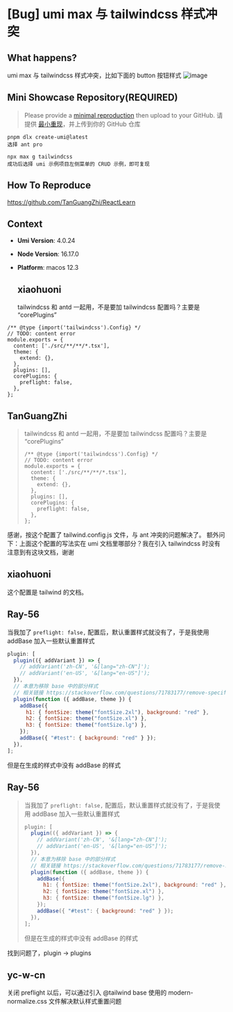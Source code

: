 # [Bug] umi max 与 tailwindcss 样式冲突

  <!--
感谢您向我们反馈问题，为了高效的解决问题，我们期望你能提供以下信息：
-->

## What happens?

umi max 与 tailwindcss 样式冲突，比如下面的 button 按钮样式
![image](https://user-images.githubusercontent.com/53848822/196847821-64fad7f9-0c94-47bb-ae5c-b4bdbe97f4f1.png)

## Mini Showcase Repository(REQUIRED)

> Please provide a [minimal reproduction](https://stackoverflow.com/help/minimal-reproducible-example) then upload to your GitHub. 请提供 [最小重现](https://stackoverflow.com/help/minimal-reproducible-example)，并上传到你的 GitHub 仓库

```
pnpm dlx create-umi@latest
选择 ant pro

npx max g tailwindcss
成功后选择 umi 示例项目左侧菜单的 CRUD 示例，即可复现
```

## How To Reproduce

https://github.com/TanGuangZhi/ReactLearn

## Context

- **Umi Version**: 4.0.24
- **Node Version**: 16.17.0
- **Platform**: macos 12.3

  ## xiaohuoni

  tailwindcss 和 antd 一起用，不是要加 tailwindcss 配置吗？主要是 “corePlugins”

```
/** @type {import('tailwindcss').Config} */
// TODO: content error
module.exports = {
  content: ['./src/**/**/*.tsx'],
  theme: {
    extend: {},
  },
  plugins: [],
  corePlugins: {
    preflight: false,
  },
};
```

## TanGuangZhi

> tailwindcss 和 antd 一起用，不是要加 tailwindcss 配置吗？主要是 “corePlugins”
>
> ```
> /** @type {import('tailwindcss').Config} */
> // TODO: content error
> module.exports = {
>   content: ['./src/**/**/*.tsx'],
>   theme: {
>     extend: {},
>   },
>   plugins: [],
>   corePlugins: {
>     preflight: false,
>   },
> };
> ```

感谢，按这个配置了 tailwind.config.js 文件，与 ant 冲突的问题解决了。
额外问下：上面这个配置的写法实在 umi 文档里哪部分？我在引入 tailwindcss 时没有注意到有这块文档，谢谢

## xiaohuoni

这个配置是 tailwind 的文档。

## Ray-56

当我加了 `preflight: false,` 配置后，默认重置样式就没有了，于是我使用 addBase 加入一些默认重置样式

```js
plugin: [
  plugin(({ addVariant }) => {
    // addVariant('zh-CN', '&[lang="zh-CN"]');
    // addVariant('en-US', '&[lang="en-US"]');
  }),
  // 本意为移除 base 中的部分样式
  // 相关链接 https://stackoverflow.com/questions/71783177/remove-specific-style-from-tailwind-base
  plugin(function ({ addBase, theme }) {
    addBase({
      h1: { fontSize: theme("fontSize.2xl"), background: "red" },
      h2: { fontSize: theme("fontSize.xl") },
      h3: { fontSize: theme("fontSize.lg") },
    });
    addBase({ "#test": { background: "red" } });
  }),
];
```

但是在生成的样式中没有 addBase 的样式

## Ray-56

> 当我加了 `preflight: false,` 配置后，默认重置样式就没有了，于是我使用 addBase 加入一些默认重置样式
>
> ```js
> plugin: [
>   plugin(({ addVariant }) => {
>     // addVariant('zh-CN', '&[lang="zh-CN"]');
>     // addVariant('en-US', '&[lang="en-US"]');
>   }),
>   // 本意为移除 base 中的部分样式
>   // 相关链接 https://stackoverflow.com/questions/71783177/remove-specific-style-from-tailwind-base
>   plugin(function ({ addBase, theme }) {
>     addBase({
>       h1: { fontSize: theme("fontSize.2xl"), background: "red" },
>       h2: { fontSize: theme("fontSize.xl") },
>       h3: { fontSize: theme("fontSize.lg") },
>     });
>     addBase({ "#test": { background: "red" } });
>   }),
> ];
> ```
>
> 但是在生成的样式中没有 addBase 的样式

找到问题了，plugin -> plugins

## yc-w-cn

关闭 preflight 以后，可以通过引入 @tailwind base 使用的 modern-normalize.css 文件解决默认样式重置问题
